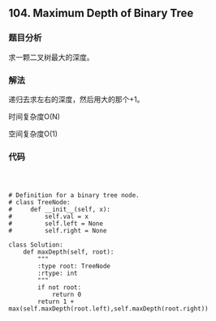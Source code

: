 ## 104. Maximum Depth of Binary Tree

### 题目分析
求一颗二叉树最大的深度。

### 解法
递归去求左右的深度，然后用大的那个+1。

时间复杂度O(N)

空间复杂度O(1)

### 代码
```



# Definition for a binary tree node.
# class TreeNode:
#     def __init__(self, x):
#         self.val = x
#         self.left = None
#         self.right = None

class Solution:
    def maxDepth(self, root):
        """
        :type root: TreeNode
        :rtype: int
        """
        if not root:
            return 0
        return 1 + max(self.maxDepth(root.left),self.maxDepth(root.right))

```
